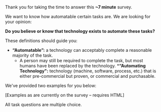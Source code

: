 Thank you for taking the time to answer this __~7 minute__ survey. 

We want to know how automatable certain tasks are. We are looking for your opinion:

__Do you believe or know that technology exists to automate these tasks?__

These definitions should guide you:

* __“Automatable”:__ a technology can acceptably complete a reasonable majority of the task.
	* A person may still be required to complete the task, but most humans have been replaced by the technology.
*__“Automating Technology":__ technology (machine, software, process, etc.) that is either pre-commercial but proven, or commercial and purchasable.

We've provided two examples for you below:

[Examples as are currently on the survey – requires HTML]

All task questions are multiple choice.

